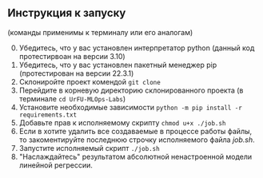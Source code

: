 ## Инструкция к запуску

(команды применимы к терминалу или его аналогам)

0. Убедитесь, что у вас установлен интерпретатор python (данный код протестирвоан на версии 3.10)
1. Убедитесь, что у вас установлен пакетный менеджер pip (протестирован на версии 22.3.1)
2. Склониройте проект комендой ```git clone```
3. Перейдите в корневую директорию склонированного проекта (в терминале ```cd UrFU-MLOps-Labs```)
4. Установите необходимые зависимости ```python -m pip install -r requirements.txt```
5. Добавьте прав к исполняемому скрипту ```chmod u+x ./job.sh```
6. Если в хотите удалить все создаваемые в процессе работы файлы, то закоментируйте последнюю строчку исполняемого файла *job.sh*.
7. Запустите исполняемый скрипт ```./job.sh```
8. "Наслаждайтесь" результатом абсолютной ненастроенной модели линейной регрессии.